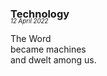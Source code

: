 ### Technology
<p style="margin:0; margin-top: -1.25rem">
  <em>
    <small><small>12 April 2022</small></small>
  </em>
</p>

The Word  
became machines  
and dwelt among us.  
